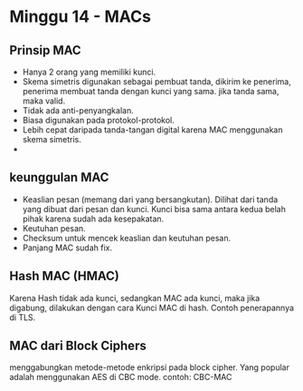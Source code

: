 # Minggu 14 - MACs

## Prinsip MAC

- Hanya 2 orang yang memiliki kunci.
- Skema simetris digunakan sebagai pembuat tanda, dikirim ke penerima, penerima membuat tanda dengan kunci yang sama. jika tanda sama, maka valid.
- Tidak ada anti-penyangkalan.
- Biasa digunakan pada protokol-protokol.
- Lebih cepat daripada tanda-tangan digital karena MAC menggunakan skema simetris.
-

## keunggulan MAC

- Keaslian pesan (memang dari yang bersangkutan). Dilihat dari tanda yang dibuat dari pesan dan kunci. Kunci bisa sama antara kedua belah pihak karena sudah ada kesepakatan.
- Keutuhan pesan.
- Checksum untuk mencek keaslian dan keutuhan pesan.
- Panjang MAC sudah fix.

## Hash MAC (HMAC)

Karena Hash tidak ada kunci, sedangkan MAC ada kunci, maka jika digabung, dilakukan dengan cara Kunci MAC di hash. Contoh penerapannya di TLS.

## MAC dari Block Ciphers

menggabungkan metode-metode enkripsi pada block cipher. Yang popular adalah menggunakan AES di CBC mode.
contoh: CBC-MAC
